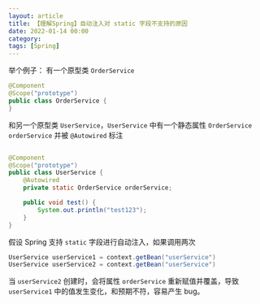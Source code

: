 ```yaml
---
layout: article  
title: 【理解Spring】自动注入对 static 字段不支持的原因  
date: 2022-01-14 00:00
category:
tags: [Spring]
---
```


举个例子：
有一个原型类 `OrderService`
```java
@Component
@Scope("prototype")
public class OrderService {
}
```
和另一个原型类 `UserService`，`UserService` 中有一个静态属性 `OrderService orderService` 并被 `@Autowired` 标注
```java

@Component
@Scope("prototype")
public class UserService {
    @Autowired
    private static OrderService orderService;

    public void test() {
        System.out.println("test123");
    }
}
```

假设 Spring 支持 `static` 字段进行自动注入，如果调用两次
```java
UserService userService1 = context.getBean("userService")
UserService userService2 = context.getBean("userService")
```
当 `userService2` 创建时，会将属性 `orderService` 重新赋值并覆盖，导致 `userService1` 中的值发生变化，和预期不符，容易产生 bug。
